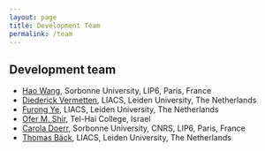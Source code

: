 ```yaml
---
layout: page
title: Development Team
permalink: /team
---
```


## Development team

* [Hao Wang](https://www.lip6.fr/actualite/personnes-fiche.php?ident=D2381), Sorbonne University, LIP6, Paris, France
* [Diederick Vermetten](https://www.universiteitleiden.nl/en/staffmembers/diederick-vermetten), LIACS, Leiden University, The Netherlands
* [Furong Ye](https://www.universiteitleiden.nl/en/staffmembers/furong-ye), LIACS, Leiden University, The Netherlands
* [Ofer M. Shir](https://ofersh.github.io/telhai/), Tel-Hai College, Israel
* [Carola Doerr](https://webia.lip6.fr/~doerr/), Sorbonne University, CNRS, LIP6, Paris, France
* [Thomas Bäck](https://www.universiteitleiden.nl/en/staffmembers/thomas-back), LIACS, Leiden University, The Netherlands
